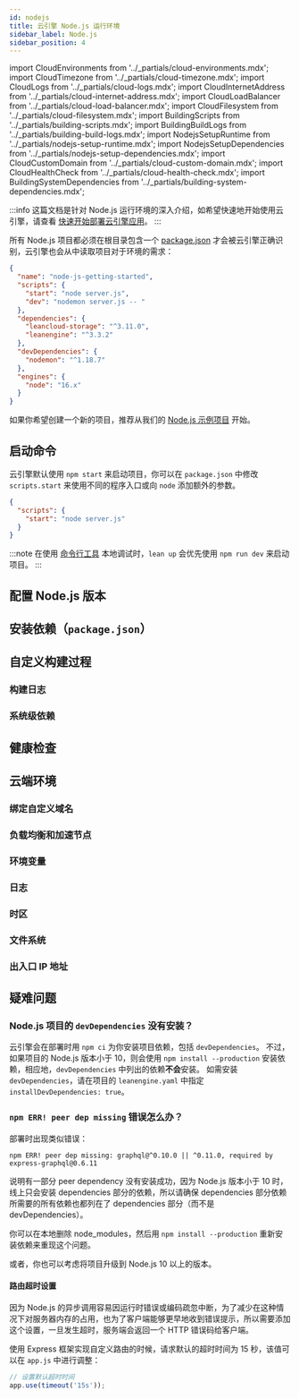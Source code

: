 ```yaml
---
id: nodejs
title: 云引擎 Node.js 运行环境
sidebar_label: Node.js
sidebar_position: 4
---
```


import CloudEnvironments from '../_partials/cloud-environments.mdx';
import CloudTimezone from '../_partials/cloud-timezone.mdx';
import CloudLogs from '../_partials/cloud-logs.mdx';
import CloudInternetAddress from '../_partials/cloud-internet-address.mdx';
import CloudLoadBalancer from '../_partials/cloud-load-balancer.mdx';
import CloudFilesystem from '../_partials/cloud-filesystem.mdx';
import BuildingScripts from '../_partials/building-scripts.mdx';
import BuildingBuildLogs from '../_partials/building-build-logs.mdx';
import NodejsSetupRuntime from '../_partials/nodejs-setup-runtime.mdx';
import NodejsSetupDependencies from '../_partials/nodejs-setup-dependencies.mdx';
import CloudCustomDomain from '../_partials/cloud-custom-domain.mdx';
import CloudHealthCheck from '../_partials/cloud-health-check.mdx';
import BuildingSystemDependencies from '../_partials/building-system-dependencies.mdx';

:::info
这篇文档是针对 Node.js 运行环境的深入介绍，如希望快速地开始使用云引擎，请查看 [快速开始部署云引擎应用](/sdk/engine/deploy/getting-started)。
:::

所有 Node.js 项目都必须在根目录包含一个 [package.json](https://docs.npmjs.com/cli/v7/configuring-npm/package-json) 才会被云引擎正确识别，云引擎也会从中读取项目对于环境的需求：

```json title='package.json'
{
  "name": "node-js-getting-started",
  "scripts": {
    "start": "node server.js",
    "dev": "nodemon server.js -- "
  },
  "dependencies": {
    "leancloud-storage": "^3.11.0",
    "leanengine": "^3.3.2"
  },
  "devDependencies": {
    "nodemon": "^1.18.7"
  },
  "engines": {
    "node": "16.x"
  }
}
```

如果你希望创建一个新的项目，推荐从我们的 [Node.js 示例项目](https://github.com/leancloud/node-js-getting-started) 开始。

## 启动命令

云引擎默认使用 `npm start` 来启动项目，你可以在 `package.json` 中修改 `scripts.start` 来使用不同的程序入口或向 `node` 添加额外的参数。

```json title='package.json'
{
  "scripts": {
    "start": "node server.js"
  }
}
```

:::note
在使用 [命令行工具](/sdk/engine/cli) 本地调试时，`lean up` 会优先使用 `npm run dev` 来启动项目。
:::

## 配置 Node.js 版本

<NodejsSetupRuntime />

## 安装依赖（`package.json`）

<NodejsSetupDependencies />

## 自定义构建过程

<BuildingScripts />

### 构建日志

<BuildingBuildLogs />

### 系统级依赖

<BuildingSystemDependencies />

## 健康检查

<CloudHealthCheck />

## 云端环境

### 绑定自定义域名

<CloudCustomDomain />

### 负载均衡和加速节点

<CloudLoadBalancer only='nodejs' />

### 环境变量

<CloudEnvironments />

### 日志

<CloudLogs only='nodejs' />

### 时区

<CloudTimezone />

### 文件系统

<CloudFilesystem />

### 出入口 IP 地址

<CloudInternetAddress />

## 疑难问题

### Node.js 项目的 `devDependencies` 没有安装？

云引擎会在部署时用 `npm ci` 为你安装项目依赖，包括 `devDependencies`。
不过，如果项目的 Node.js 版本小于 10，则会使用 `npm install --production` 安装依赖，相应地，`devDependencies` 中列出的依赖**不会**安装。
如需安装 `devDependencies`，请在项目的 `leanengine.yaml` 中指定 `installDevDependencies: true`。

### `npm ERR! peer dep missing` 错误怎么办？

部署时出现类似错误：

```
npm ERR! peer dep missing: graphql@^0.10.0 || ^0.11.0, required by express-graphql@0.6.11
```

说明有一部分 peer dependency 没有安装成功，因为 Node.js 版本小于 10 时，线上只会安装 dependencies 部分的依赖，所以请确保 dependencies 部分依赖所需要的所有依赖也都列在了 dependencies 部分（而不是 devDependencies）。

你可以在本地删除 node_modules，然后用 `npm install --production` 重新安装依赖来重现这个问题。

或者，你也可以考虑将项目升级到 Node.js 10 以上的版本。

#### 路由超时设置

因为 Node.js 的异步调用容易因运行时错误或编码疏忽中断，为了减少在这种情况下对服务器内存的占用，也为了客户端能够更早地收到错误提示，所以需要添加这个设置，一旦发生超时，服务端会返回一个 HTTP 错误码给客户端。

使用 Express 框架实现自定义路由的时候，请求默认的超时时间为 15 秒，该值可以在 `app.js` 中进行调整：

```js
// 设置默认超时时间
app.use(timeout('15s'));
```
